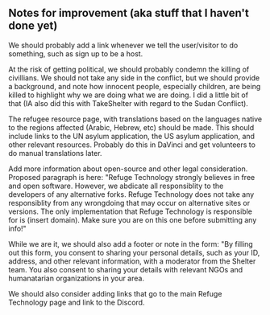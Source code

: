## Notes for improvement (aka stuff that I haven't done yet)

We should probably add a link whenever we tell the user/visitor to do something, such as sign up to be a host.

At the risk of getting political, we should probably condemn the killing of civillians. We should not take any side in the conflict, but we should provide a background, and note how innocent people, especially children, are being killed to highlight why we are doing what we are doing. I did a little bit of that (IA also did this with TakeShelter with regard to the Sudan Conflict).

The refugee resource page, with translations based on the languages native to the regions affected (Arabic, Hebrew, etc) should be made. This should include links to the UN asylum application, the US asylum application, and other relevant resources. Probably do this in DaVinci and get volunteers to do manual translations later. 

Add more information about open-source and other legal consideration. Proposed paragraph is here:
"Refuge Technology strongly believes in free and open software. However, we abdicate all responsiblity to the developers of any alternative forks. Refuge Technology does not take any responsiblity from any wrongdoing that may occur on alternative sites or versions.  The only implementation that Refuge Technology is responsible for is (insert domain). Make sure you are on this one before submitting any info!"

While we are it, we should also add a footer or note in the form:
"By filling out this form, you consent to sharing your personal details, such as your ID, address, and other relevant information, with a moderator from the Shelter team. You also consent to sharing your details with relevant NGOs and humanatarian organizations in your area. 

We should also consider adding links that go to the main Refuge Technology page and link to the Discord.

